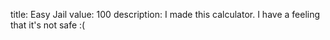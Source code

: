 title: Easy Jail
value: 100
description: I made this calculator. I have a feeling that it's not safe :(